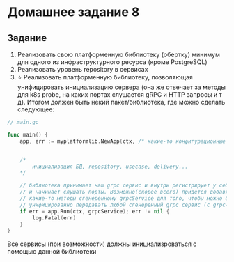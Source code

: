 # Домашнее задание 8


## Задание
1. Реализовать свою платформенную библиотеку (обертку) минимум для одного из инфраструктурного ресурса (кроме PostgreSQL)
2. Реализовать уровень repository в сервисах
3. ⭐ Реализовать платформенную библиотеку, позволяющая унифицировать инициализацию сервера (она же отвечает за методы для k8s probe, на каких портах слушается gRPC и HTTP запросы и т д). Итогом должен быть некий пакет/библиотека, где можно сделать следующее:
```go
// main.go

func main() {
    app, err := myplatformlib.NewApp(ctx, /* какие-то конфигурационные опции, которые переопределеяют дефолтное поведение и т.д.*/)


    /*
        инициализация БД, repository, usecase, delivery...
    */

    // библиотека принимает наш grpc сервис и внутри регистрирует у себя все 
    // и начинает слушать порты. Возможно(скорее всего) придется добавить 
    // какие-то методы сгенеренному grpcService для того, чтобы можно было 
    // унифицированно передавать любой сгенеренный grpc сервис (с grpc-gateway и без)
    if err = app.Run(ctx, grpcService); err != nil {
        log.Fatal(err)
    }
}
```
Все сервисы (при возможности) должны инициализроваться с помощью данной библиотеки
